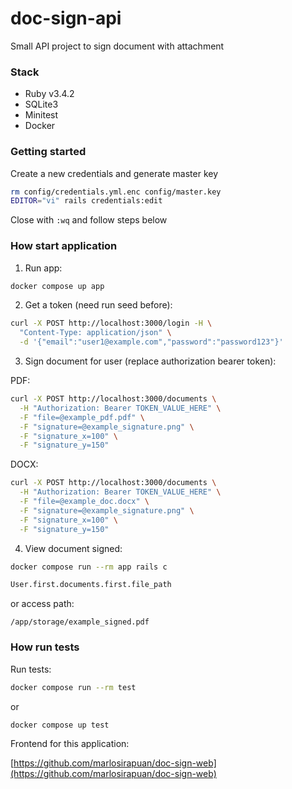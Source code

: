 # doc-sign-api

Small API project to sign document with attachment

### Stack

- Ruby v3.4.2
- SQLite3
- Minitest
- Docker

### Getting started

Create a new credentials and generate master key

  ```bash
  rm config/credentials.yml.enc config/master.key
  EDITOR="vi" rails credentials:edit
  ```

Close with `:wq` and follow steps below

### How start application

1) Run app:

  ```bash
  docker compose up app
  ```

2) Get a token (need run seed before):

  ```bash
  curl -X POST http://localhost:3000/login -H \
    "Content-Type: application/json" \
    -d '{"email":"user1@example.com","password":"password123"}'
  ```

3) Sign document for user (replace authorization bearer token):

  PDF:
  ```bash
  curl -X POST http://localhost:3000/documents \
    -H "Authorization: Bearer TOKEN_VALUE_HERE" \
    -F "file=@example_pdf.pdf" \
    -F "signature=@example_signature.png" \
    -F "signature_x=100" \
    -F "signature_y=150"
  ```

  DOCX:
  ```bash
  curl -X POST http://localhost:3000/documents \
    -H "Authorization: Bearer TOKEN_VALUE_HERE" \
    -F "file=@example_doc.docx" \
    -F "signature=@example_signature.png" \
    -F "signature_x=100" \
    -F "signature_y=150"
  ```

4) View document signed:

  ```bash
  docker compose run --rm app rails c

  User.first.documents.first.file_path
  ```

  or access path:

  ```
  /app/storage/example_signed.pdf
  ```

### How run tests

Run tests:

  ```bash
  docker compose run --rm test
  ```

  or

  ```bash
  docker compose up test
  ```

Frontend for this application:

[https://github.com/marlosirapuan/doc-sign-web](https://github.com/marlosirapuan/doc-sign-web)
